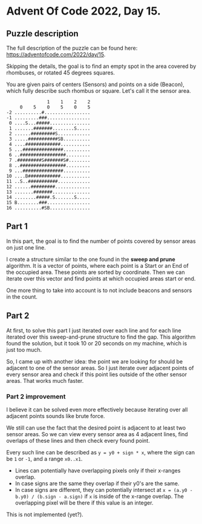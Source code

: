 # Advent Of Code 2022, Day 15.

## Puzzle description
The full description of the puzzle can be found here: https://adventofcode.com/2022/day/15.

Skipping the details, the goal is to find an empty spot in the area covered by rhombuses, or rotated 45 degrees squares.

You are given pairs of centers (Sensors) and points on a side (Beacon), which fully describe such rhombus or square. Let's call it the sensor area.
```
               1    1    2    2
     0    5    0    5    0    5
-2 ..........#.................
-1 .........###................
 0 ....S...#####...............
 1 .......#######........S.....
 2 ......#########S............
 3 .....###########SB..........
 4 ....#############...........
 5 ...###############..........
 6 ..#################.........
 7 .#########S#######S#........
 8 ..#################.........
 9 ...###############..........
10 ....B############...........
11 ..S..###########............
12 ......#########.............
13 .......#######..............
14 ........#####.S.......S.....
15 B........###................
16 ..........#SB...............
```

## Part 1

In this part, the goal is to find the number of points covered by sensor areas on just one line.

I create a structure similar to the one found in the **sweep and prune** algorithm. It is a vector of points, where each point is a Start or an End of the occupied area. These points are sorted by coordinate. Then we can iterate over this vector and find points at which occupied areas start or end.

One more thing to take into account is to not include beacons and sensors in the count.

## Part 2

At first, to solve this part I just iterated over each line and for each line iterated over this sweep-and-prune structure to find the gap. This algorithm found the solution, but it took 10 or 20 seconds on my machine, which is just too much. 

So, I came up with another idea: the point we are looking for should be adjacent to one of the sensor areas. So I just iterate over adjacent points of every sensor area and check if this point lies outside of the other sensor areas. That works much faster.


### Part 2 improvement

I believe it can be solved even more effectively because iterating over all adjacent points sounds like brute force. 

We still can use the fact that the desired point is adjacent to at least two sensor areas. So we can view every sensor area as 4 adjacent lines, find overlaps of these lines and then check every found point. 

Every such line can be described as `y = y0 + sign * x`, where the sign can be `1` or `-1`, and a range `x0..x1`.
* Lines can potentially have overlapping pixels only if their x-ranges overlap.
* In case signs are the same they overlap if their y0's are the same.
* In case signs are different, they can potentially intersect at `x = (a.y0 - b.y0) / (b.sign - a.sign)` if `x` is inside of the x-range overlap. The overlapping pixel will be there if this value is an integer.

This is not implemented (yet?).